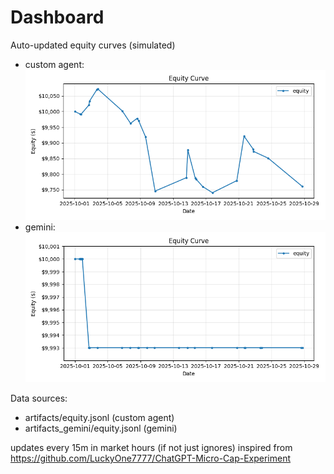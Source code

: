 # Dashboard

Auto-updated equity curves (simulated)

- custom agent: ![Equity Curve](artifacts/equity.png?v=1e9de2b)
- gemini: ![Equity Curve (Gemini)](artifacts_gemini/equity.png?v=1e9de2b)

Data sources:
- artifacts/equity.jsonl (custom agent)
- artifacts_gemini/equity.jsonl (gemini)

updates every 15m in market hours (if not just ignores)
inspired from https://github.com/LuckyOne7777/ChatGPT-Micro-Cap-Experiment